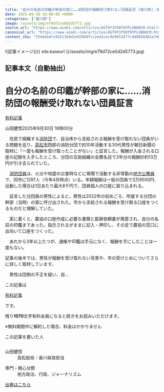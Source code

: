 ```yaml
---
title: "自分の名前の印鑑が幹部の家に……消防団の報酬受け取れない団員証言 [香川県]：朝日新聞"
date: 2025-09-30 16:00:00 +0900
categories: ["香川県"]
image: /assets/img/e79d72ce0d2d5773.jpg
source_url: "https://www.asahi.com/articles/AST9Y1P50T9YPLXB00CM.html?ref=rss"
canonical_url: "https://www.asahi.com/articles/AST9Y1P50T9YPLXB00CM.html"
content_sha: "554deb4fc01b13b9d1e92909fcc2e42cec9e9653477cd40858d81e748b648d2d"
---
```


![記事イメージ]({{ site.baseurl }}/assets/img/e79d72ce0d2d5773.jpg)

## 記事本文（自動抽出）
<div><main role="main" id="main"><p></p><div class="y_Qv3"><h1>自分の名前の印鑑が幹部の家に……消防団の報酬受け取れない団員証言</h1><div class="mhPng"><p><span class="fNPYU Q_Shz"><a href="//www.asahi.com/news/gold.html?iref=com_gold">有料記事</a></span></p><span class="H8KYB">山田健悟</span><span class="UDj4P"><time datetime="2025-09-30T07:00:00.000Z">2025年9月30日 16時00分</time></span></div></div><p id="gsm_above_SnsUtilityArea"></p><p x-component-name="CommentHeadline" x-component-data='{"commentCount":0,"commentators":[],"mode":"pc"}'></p><div class="nfyQp"><p>　住民で組織する<a href="//www.asahi.com/topics/word/%E6%B6%88%E9%98%B2%E5%9B%A3.html" title="消防団 のトピックスを開く" class="eWgMZ">消防団</a>で、自治体から支給される報酬を受け取れない団員がいる問題を巡り、<a href="//www.asahi.com/topics/word/%E9%AB%98%E6%9D%BE%E5%B8%82.html" title="高松市 のトピックスを開く" class="eWgMZ">高松市</a>西部の消防分団で約10年活動する30代男性が朝日新聞の取材に「一度も報酬を受け取ったことがない」と証言した。報酬が入金される口座の記録を入手したところ、分団の互助組織の会費名目で2年分の報酬計約13万円が引き去られていた。</p><p>　<a href="//www.asahi.com/topics/word/%E6%B6%88%E9%98%B2%E5%9B%A3%E5%93%A1.html" title="消防団員 のトピックスを開く" class="eWgMZ">消防団員</a>は、火災や地震の災害時などに現場で活動する非常勤の<a href="//www.asahi.com/topics/word/%E5%9C%B0%E6%96%B9%E5%85%AC%E5%8B%99%E5%93%A1.html" title="地方公務員 のトピックスを開く" class="eWgMZ">地方公務員</a>で、同市に1297人（今年4月時点）いる。年額報酬は一般の団員で3万6500円、出動した場合は1日あたり最大8千円で、団員個人の口座に振り込まれる。</p><p>　証言した分団員の男性によると、男性は2022年の初めごろ、所属する分団の幹部（当時）の家に呼び出された。市から支給される報酬を受け取る口座をつくるものだと理解していた。</p><p>　家に着くと、農協の口座作成に必要な書類と振替依頼書が用意され、自分の名前の印鑑まであった。指示されるがままに記入・押印し、その足で農協の窓口に出向いて口座をつくった。</p><p>　あれから3年以上たつが、通帳や印鑑は手元になく、報酬を手にしたことは一度もない。</p><div class="bv2Sj"><p>記事の後半では、男性が報酬を受け取れない背景や、市の受けとめについてさらに詳しく取材しています。</p></div><p class="Lujdo">　男性は団側の不正を疑い、自…</p></div><p></p><div class="NbZMW"><div class="PxAm1"><p>この記事は</p><img src="//www.asahicom.jp/images/icon_key_gold.png" alt><a href="//www.asahi.com/news/gold.html?iref=com_1kiji_g_0">有料記事</a><p>です。</p><span class="Zgt88">残り<b>1070</b>文字</span><span class="hideFromApp">有料会員になると続きをお読みいただけます。</span></div><p class="eQShK">※無料期間中に解約した場合、料金はかかりません</p></div><div x-component-name="WriterProfile" x-component-data='{"writerProfile":{"writerProfileList":[{"name":"山田健悟","code":"ed03d44969d032f1c141f6881093dd661d8d19c44fc7e737acdd0557bd8e0154","department":"高松総局","role":"香川県政担当","specialtyAndInterest":"地方政治、行政、ジャーナリズム","isFollowed":false,"introduction":"2015年入社。広島、福井、大阪、石川で勤務してきました。地方で生活する中で感じる違和感や疑問、問題点をとことん取材します。趣味は週4の筋トレ。","iconImageUrl":"https://profile-image.kraken.asahi.com/ed03d44969d032f1c141f6881093dd661d8d19c44fc7e737acdd0557bd8e0154","canSendFanLetter":false}],"isWriterFollowAvailableMember":false},"isFreeArea":true}'><div id="writerProfile" class="yT62y"><p class="FPrYd">この記事を書いた人</p><div class="jdPPS"><div class="zRkIz"><a href="/reporter-bio/ed03d44969d032f1c141f6881093dd661d8d19c44fc7e737acdd0557bd8e0154?iref=article_reporter_profile" class="CES5K"></a><div class="iKuvI"><figure class="BKNFc"><img src="https://profile-image.kraken.asahi.com/ed03d44969d032f1c141f6881093dd661d8d19c44fc7e737acdd0557bd8e0154" alt></figure><dl class="WptL0"><dt>山田健悟</dt><dd>高松総局｜香川県政担当</dd></dl></div><dl class="PXedm"><dt>専門・関心分野</dt><dd>地方政治、行政、ジャーナリズム</dd></dl></div></div></div></div><p x-component-name="ArticleCommentList" x-component-data='{"commentCount":0,"commentList":[],"shareUrlBase":"https://www.asahi.com/articles/AST9Y1P50T9YPLXB00CM.html","articleId":"AST9Y1P50T9YPLXB00CM","commentIdParam":"","equalCommentIdIndex":-1,"isAuthorized":false,"isFreePlan":false,"isPaidMember":false,"isPresent":false,"isHazard":false,"freeUrlBase":"//www.asahi.com","digitalUrlBase":"//digital.asahi.com"}'></p></main></div>

[出典はこちら](https://www.asahi.com/articles/AST9Y1P50T9YPLXB00CM.html?ref=rss)
